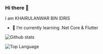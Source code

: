 ### Hi there 👋
I am KHAIRULANWAR BIN IDRIS

<!--
**Dreams-bit/Dreams-bit** is a ✨ _special_ ✨ repository because its `README.md` (this file) appears on your GitHub profile.
- 🔭 I’m currently working on ...
- 👯 I’m looking to collaborate on ...
- 🤔 I’m looking for help with ...
- 💬 Ask me about ...
- 📫 How to reach me: ...
- 😄 Pronouns: ...
- ⚡ Fun fact: ...
-->
- 🌱 I’m currently learning .Net Core & Flutter


![Github stats](https://github-readme-stats.vercel.app/api?username=Dreams-bit&count_private=true&show_icons=true&theme=radical)

![Top Language](https://github-readme-stats.vercel.app/api/top-langs/?username=Dreams-bit&show_icons=true&theme=radical)
